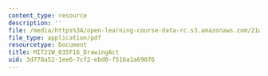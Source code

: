 ```yaml
---
content_type: resource
description: ''
file: /media/https%3A/open-learning-course-data-rc.s3.amazonaws.com/21w-035-science-writing-and-new-media-communicating-science-to-the-public-fall-2016/3d778a521ee67cf2ebd0f516a1a69076_MIT21W_035F16_DrawingAct.pdf
file_type: application/pdf
resourcetype: Document
title: MIT21W_035F16_DrawingAct
uid: 3d778a52-1ee6-7cf2-ebd0-f516a1a69076
---
```

